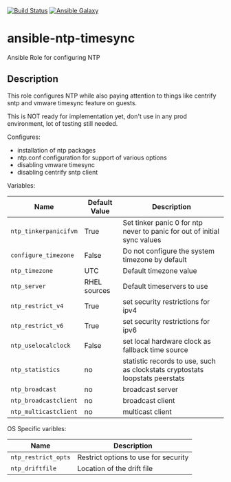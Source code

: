 [![Build Status](https://travis-ci.org/scathatheworm/ansible-ntp-timesync.svg)](https://travis-ci.org/scathatheworm/ansible-ntp-timesync) [![Ansible Galaxy](http://img.shields.io/badge/galaxy-scathatheworm.ntp-timesync.svg)](https://galaxy.ansible.com/scathatheworm/ntp-timesync)

# ansible-ntp-timesync
Ansible Role for configuring NTP

## Description

This role configures NTP while also paying attention to things like centrify sntp and vmware timesync feature on guests.

This is NOT ready for implementation yet, don't use in any prod environment, lot of testing still needed.

Configures:

* installation of ntp packages
* ntp.conf configuration for support of various options
* disabling vmware timesync
* disabling centrify sntp client

Variables:

| Name           | Default Value | Description                        |
| -------------- | ------------- | -----------------------------------|
| `ntp_tinkerpanicifvm` | True | Set tinker panic 0 for ntp never to panic for out of initial sync values |
| `configure_timezone` | False | Do not configure the system timezone by default |
| `ntp_timezone` | UTC | Default timezone value |
| `ntp_server` | RHEL sources | Default timeservers to use |
| `ntp_restrict_v4` | True | set security restrictions for ipv4 |
| `ntp_restrict_v6` | True | set security restrictions for ipv6 |
| `ntp_uselocalclock` | False | set local hardware clock as fallback time source |
| `ntp_statistics` | no | statistic records to use, such as clockstats cryptostats loopstats peerstats |
| `ntp_broadcast` | no | broadcast server |
| `ntp_broadcastclient` | no | broadcast client |
| `ntp_multicastclient` | no | multicast client |

OS Specific varibles:

| Name           | Description                                     |
| -------------- | ------------------------------------------------|
| `ntp_restrict_opts` | Restrict options to use for security |
| `ntp_driftfile` | Location of the drift file |
